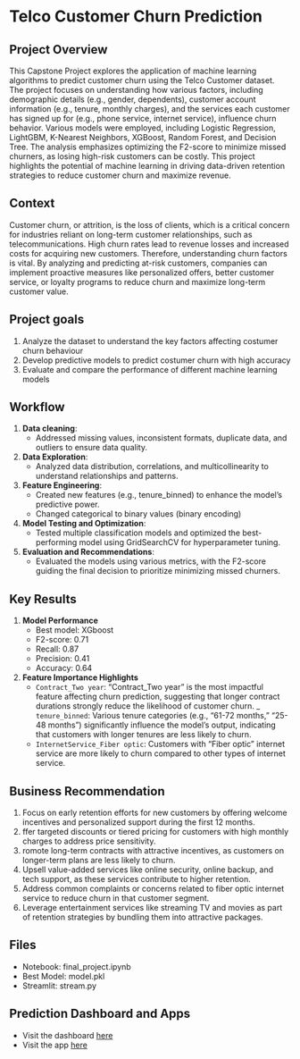 # Telco Customer Churn Prediction

## Project Overview
This Capstone Project explores the application of machine learning algorithms to predict customer churn using the Telco Customer dataset. The project focuses on understanding how various factors, including demographic details (e.g., gender, dependents), customer account information (e.g., tenure, monthly charges), and the services each customer has signed up for (e.g., phone service, internet service), influence churn behavior. Various models were employed, including Logistic Regression, LightGBM, K-Nearest Neighbors, XGBoost, Random Forest, and Decision Tree. The analysis emphasizes optimizing the F2-score to minimize missed churners, as losing high-risk customers can be costly. This project highlights the potential of machine learning in driving data-driven retention strategies to reduce customer churn and maximize revenue.

## Context
Customer churn, or attrition, is the loss of clients, which is a critical concern for industries reliant on long-term customer relationships, such as telecommunications. High churn rates lead to revenue losses and increased costs for acquiring new customers. Therefore, understanding churn factors is vital. By analyzing and predicting at-risk customers, companies can implement proactive measures like personalized offers, better customer service, or loyalty programs to reduce churn and maximize long-term customer value.

## Project goals
1. Analyze the dataset to understand the key factors affecting costumer churn behaviour
2. Develop predictive models to predict costumer churn with high accuracy
3. Evaluate and compare the performance of different machine learning models

## Workflow
1. **Data cleaning**: 
    - Addressed missing values, inconsistent formats, duplicate data, and outliers to ensure data quality.
2. **Data Exploration**:
    - Analyzed data distribution, correlations, and multicollinearity to understand relationships and patterns.
3. **Feature Engineering**: 
    - Created new features (e.g., tenure_binned) to enhance the model’s predictive power.
    - Changed categorical to binary values (binary encoding)
4. **Model Testing and Optimization**:
    - Tested multiple classification models and optimized the best-performing model using GridSearchCV for hyperparameter tuning.
5. **Evaluation and Recommendations**:
    - Evaluated the models using various metrics, with the F2-score guiding the final decision to prioritize minimizing missed churners.

## Key Results
1. **Model Performance**
    - Best model: XGboost
    - F2-score: 0.71
    - Recall: 0.87
    - Precision: 0.41
    - Accuracy: 0.64
2. **Feature Importance Highlights**
    - `Contract_Two year`: “Contract_Two year” is the most impactful feature affecting churn prediction, suggesting that longer contract durations strongly reduce the likelihood of customer churn.
    _ `tenure_binned`: Various tenure categories (e.g., “61-72 months,” “25-48 months”) significantly influence the model’s output, indicating that customers with longer tenures are less likely to churn.
    - `InternetService_Fiber optic`: Customers with “Fiber optic” internet service are more likely to churn compared to other types of internet service.

## Business Recommendation
1. Focus on early retention efforts for new customers by offering welcome incentives and personalized support during the first 12 months.
2. ffer targeted discounts or tiered pricing for customers with high monthly charges to address price sensitivity.
3. romote long-term contracts with attractive incentives, as customers on longer-term plans are less likely to churn.
4. Upsell value-added services like online security, online backup, and tech support, as these services contribute to higher retention.
5. Address common complaints or concerns related to fiber optic internet service to reduce churn in that customer segment.
6. Leverage entertainment services like streaming TV and movies as part of retention strategies by bundling them into attractive packages.

## Files
- Notebook: final_project.ipynb
- Best Model: model.pkl
- Streamlit: stream.py

## Prediction Dashboard and Apps
- Visit the dashboard [here](https://public.tableau.com/app/profile/katriel.e2881/viz/CHURNINGVISUALIZATION/Story1)
- Visit the app [here](https://churn-prediction-telco.streamlit.app/)

